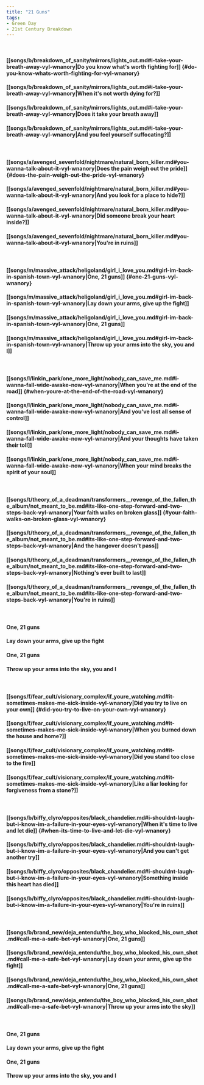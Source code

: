 ```yaml
---
title: "21 Guns"
tags:
- Green Day
- 21st Century Breakdown
---
```

&nbsp;
#### [[songs/b/breakdown_of_sanity/mirrors/lights_out.md#i-take-your-breath-away-vyl-wnanory|Do you know what's worth fighting for]] {#do-you-know-whats-worth-fighting-for-vyl-wnanory}
#### [[songs/b/breakdown_of_sanity/mirrors/lights_out.md#i-take-your-breath-away-vyl-wnanory|When it's not worth dying for?]]
#### [[songs/b/breakdown_of_sanity/mirrors/lights_out.md#i-take-your-breath-away-vyl-wnanory|Does it take your breath away]]
#### [[songs/b/breakdown_of_sanity/mirrors/lights_out.md#i-take-your-breath-away-vyl-wnanory|And you feel yourself suffocating?]]
&nbsp;
#### [[songs/a/avenged_sevenfold/nightmare/natural_born_killer.md#you-wanna-talk-about-it-vyl-wnanory|Does the pain weigh out the pride]] {#does-the-pain-weigh-out-the-pride-vyl-wnanory}
#### [[songs/a/avenged_sevenfold/nightmare/natural_born_killer.md#you-wanna-talk-about-it-vyl-wnanory|And you look for a place to hide?]]
#### [[songs/a/avenged_sevenfold/nightmare/natural_born_killer.md#you-wanna-talk-about-it-vyl-wnanory|Did someone break your heart inside?]]
#### [[songs/a/avenged_sevenfold/nightmare/natural_born_killer.md#you-wanna-talk-about-it-vyl-wnanory|You're in ruins]]
&nbsp;
#### [[songs/m/massive_attack/heligoland/girl_i_love_you.md#girl-im-back-in-spanish-town-vyl-wnanory|One, 21 guns]] {#one-21-guns-vyl-wnanory}
#### [[songs/m/massive_attack/heligoland/girl_i_love_you.md#girl-im-back-in-spanish-town-vyl-wnanory|Lay down your arms, give up the fight]]
#### [[songs/m/massive_attack/heligoland/girl_i_love_you.md#girl-im-back-in-spanish-town-vyl-wnanory|One, 21 guns]]
#### [[songs/m/massive_attack/heligoland/girl_i_love_you.md#girl-im-back-in-spanish-town-vyl-wnanory|Throw up your arms into the sky, you and I]]
&nbsp;
#### [[songs/l/linkin_park/one_more_light/nobody_can_save_me.md#i-wanna-fall-wide-awake-now-vyl-wnanory|When you're at the end of the road]] {#when-youre-at-the-end-of-the-road-vyl-wnanory}
#### [[songs/l/linkin_park/one_more_light/nobody_can_save_me.md#i-wanna-fall-wide-awake-now-vyl-wnanory|And you've lost all sense of control]]
#### [[songs/l/linkin_park/one_more_light/nobody_can_save_me.md#i-wanna-fall-wide-awake-now-vyl-wnanory|And your thoughts have taken their toll]]
#### [[songs/l/linkin_park/one_more_light/nobody_can_save_me.md#i-wanna-fall-wide-awake-now-vyl-wnanory|When your mind breaks the spirit of your soul]]
&nbsp;
#### [[songs/t/theory_of_a_deadman/transformers__revenge_of_the_fallen_the_album/not_meant_to_be.md#its-like-one-step-forward-and-two-steps-back-vyl-wnanory|Your faith walks on broken glass]] {#your-faith-walks-on-broken-glass-vyl-wnanory}
#### [[songs/t/theory_of_a_deadman/transformers__revenge_of_the_fallen_the_album/not_meant_to_be.md#its-like-one-step-forward-and-two-steps-back-vyl-wnanory|And the hangover doesn't pass]]
#### [[songs/t/theory_of_a_deadman/transformers__revenge_of_the_fallen_the_album/not_meant_to_be.md#its-like-one-step-forward-and-two-steps-back-vyl-wnanory|Nothing's ever built to last]]
#### [[songs/t/theory_of_a_deadman/transformers__revenge_of_the_fallen_the_album/not_meant_to_be.md#its-like-one-step-forward-and-two-steps-back-vyl-wnanory|You're in ruins]]
&nbsp;
#### One, 21 guns
#### Lay down your arms, give up the fight
#### One, 21 guns
#### Throw up your arms into the sky, you and I
&nbsp;
#### [[songs/f/fear_cult/visionary_complex/if_youre_watching.md#it-sometimes-makes-me-sick-inside-vyl-wnanory|Did you try to live on your own]] {#did-you-try-to-live-on-your-own-vyl-wnanory}
#### [[songs/f/fear_cult/visionary_complex/if_youre_watching.md#it-sometimes-makes-me-sick-inside-vyl-wnanory|When you burned down the house and home?]]
#### [[songs/f/fear_cult/visionary_complex/if_youre_watching.md#it-sometimes-makes-me-sick-inside-vyl-wnanory|Did you stand too close to the fire]]
#### [[songs/f/fear_cult/visionary_complex/if_youre_watching.md#it-sometimes-makes-me-sick-inside-vyl-wnanory|Like a liar looking for forgiveness from a stone?]]
&nbsp;
#### [[songs/b/biffy_clyro/opposites/black_chandelier.md#i-shouldnt-laugh-but-i-know-im-a-failure-in-your-eyes-vyl-wnanory|When it's time to live and let die]] {#when-its-time-to-live-and-let-die-vyl-wnanory}
#### [[songs/b/biffy_clyro/opposites/black_chandelier.md#i-shouldnt-laugh-but-i-know-im-a-failure-in-your-eyes-vyl-wnanory|And you can't get another try]]
#### [[songs/b/biffy_clyro/opposites/black_chandelier.md#i-shouldnt-laugh-but-i-know-im-a-failure-in-your-eyes-vyl-wnanory|Something inside this heart has died]]
#### [[songs/b/biffy_clyro/opposites/black_chandelier.md#i-shouldnt-laugh-but-i-know-im-a-failure-in-your-eyes-vyl-wnanory|You're in ruins]]
&nbsp;
#### [[songs/b/brand_new/deja_entendu/the_boy_who_blocked_his_own_shot.md#call-me-a-safe-bet-vyl-wnanory|One, 21 guns]]
#### [[songs/b/brand_new/deja_entendu/the_boy_who_blocked_his_own_shot.md#call-me-a-safe-bet-vyl-wnanory|Lay down your arms, give up the fight]]
#### [[songs/b/brand_new/deja_entendu/the_boy_who_blocked_his_own_shot.md#call-me-a-safe-bet-vyl-wnanory|One, 21 guns]]
#### [[songs/b/brand_new/deja_entendu/the_boy_who_blocked_his_own_shot.md#call-me-a-safe-bet-vyl-wnanory|Throw up your arms into the sky]]
&nbsp;
#### One, 21 guns
#### Lay down your arms, give up the fight
#### One, 21 guns
#### Throw up your arms into the sky, you and I
